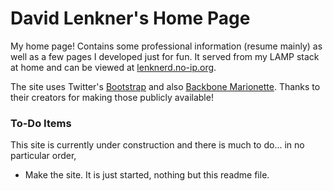 David Lenkner's Home Page
=========================

My home page!  Contains some professional information (resume mainly) as well as a few pages I developed just for fun.  It served from my LAMP stack at home and can be viewed at [lenknerd.no-ip.org](lenknerd.no-ip.org).

The site uses Twitter's [Bootstrap](http://getbootstrap.com/) and also [Backbone Marionette](http://marionettejs.com/).  Thanks to their creators for making those publicly available!

### To-Do Items

This site is currently under construction and there is much to do... in no particular order,

* Make the site.  It is just started, nothing but this readme file.
